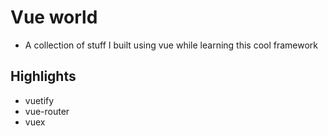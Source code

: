# Vue world 
- A collection of stuff I built using vue while learning this cool framework


## Highlights
- vuetify
- vue-router
- vuex